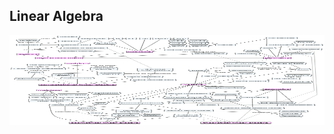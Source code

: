 ## Linear Algebra

<a>
  <img src="https://github.com/stan-alam/science/blob/master/mathematics/svg_files/LinearAlgebra.svg" width="100%" height="144">
</a>